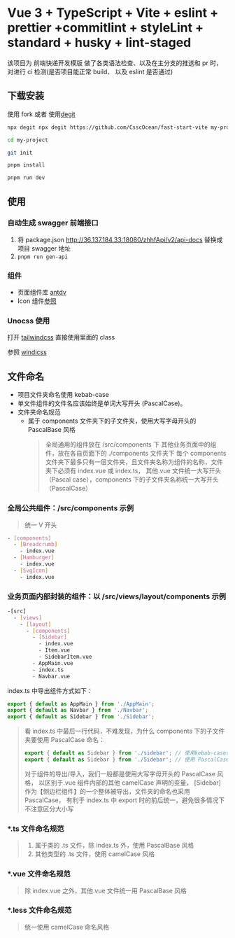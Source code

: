 # Vue 3 + TypeScript + Vite + eslint + prettier +commitlint + styleLint + standard + husky + lint-staged

该项目为 前端快递开发模版 做了各类语法检查、以及在主分支的推送和 pr 时，对进行 ci 检测(是否项目能正常 build、
以及 eslint 是否通过)

## 下载安装

使用 fork 或者 使用[degit](https://github.com/Rich-Harris/degit)

```bash
npx degit npx degit https://github.com/CsscOcean/fast-start-vite my-project

cd my-project

git init

pnpm install

pnpm run dev

```

## 使用

### 自动生成 swagger 前端接口

1. 将 package.json http://36.137.184.33:18080/zhhfApi/v2/api-docs 替换成项目 swagger 地址
2. `pnpm run gen-api`

### 组件

- 页面组件库 [antdv](https://www.antdv.com/components/overview)
- Icon 组件[参照](src/components/VIcon/README.md)

### Unocss 使用

打开 [tailwindcss](https://tailwindcss.com/docs/installation) 直接使用里面的 class

参照 [windicss](https://cn.windicss.org/)

## 文件命名

- 项目文件夹命名使用 kebab-case
- 单文件组件的文件名应该始终是单词大写开头 (PascalCase)。
- 文件夹命名规范
  - 属于 components 文件夹下的子文件夹，使用大写字母开头的 PascalBase 风格
    > 全局通用的组件放在 /src/components 下 其他业务页面中的组件，放在各自页面下的 ./components 文件夹下 每个
    > components 文件夹下最多只有一层文件夹，且文件夹名称为组件的名称，文件夹下必须有 index.vue 或 index.ts，
    > 其他.vue 文件统一大写开头（Pascal case），components 下的子文件夹名称统一大写开头（PascalCase）

### 全局公共组件：/src/components 示例

> 统一 V 开头

```bash
- [components]
  - [Breadcrumb]
    - index.vue
  - [Hamburger]
    - index.vue
  - [SvgIcon]
    - index.vue
```

### 业务页面内部封装的组件：以 /src/views/layout/components 示例

```bash
-[src]
  - [views]
    - [layout]
      - [components]
        - [Sidebar]
          - index.vue
          - Item.vue
          - SidebarItem.vue
        - AppMain.vue
        - index.ts
        - Navbar.vue
```

index.ts 中导出组件方式如下：

```typescript
export { default as AppMain } from './AppMain';
export { default as Navbar } from './Navbar';
export { default as Sidebar } from './Sidebar';
```

> 看 index.ts 中最后一行代码，不难发现，为什么 components 下的子文件夹要使用 PascalCase 命名：
>
> ```typescript
> export { default as Sidebar } from './sidebar'; // 使用kebab-case命名的文件夹
> export { default as Sidebar } from './Sidebar'; // 使用 PascalCase命名的文件夹
> ```
>
> 对于组件的导出/导入，我们一般都是使用大写字母开头的 PascalCase 风格， 以区别于.vue 组件内部的其他 camelCase
> 声明的变量， [Sidebar] 作为【侧边栏组件】的一个整体被导出，文件夹的命名也采用 PascalCase， 有利于 index.ts
> 中 export 时的前后统一，避免很多情况下不注意区分大小写

### \*.ts 文件命名规范

> 1. 属于类的 .ts 文件，除 index.ts 外，使用 PascalBase 风格
> 2. 其他类型的 .ts 文件，使用 camelCase 风格

### \*.vue 文件命名规范

> 除 index.vue 之外，其他.vue 文件统一用 PascalBase 风格

### \*.less 文件命名规范

> 统一使用 camelCase 命名风格

